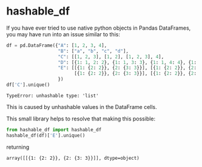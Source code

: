 # hashable_df

If you have ever tried to use native python objects in Pandas DataFrames,
you may have run into an issue similar to this:

```python
df = pd.DataFrame({"A": [1, 2, 3, 4],
                   "B": ["a", "b", "c", "d"],
                   "C": [[1, 2, 3], [1, 2], [1, 2, 3], 4],
                   "D": [{1: 1, 2: 2}, {1: 1, 3: 3}, {1: 1, 4: 4}, {1: 1, 2: 2}],
                   "E": [[{1: {2: 2}}, {2: {3: 3}}], [{1: {2: 2}}, {2: {3: 3}}],
                         [{1: {2: 2}}, {2: {3: 3}}], [{1: {2: 2}}, {2: {3: 3}}]]
                   })
df['C'].unique()
```

`TypeError: unhashable type: 'list'`

This is caused by unhashable values in the DataFrame cells.

This small library helps to resolve that making this possible:

```python
from hashable_df import hashable_df
hashable_df(df)['E'].unique()
```

returning
```
array([[{1: {2: 2}}, {2: {3: 3}}]], dtype=object)
```
